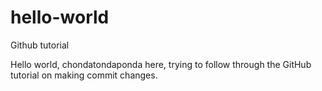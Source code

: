 # hello-world
Github tutorial

Hello world,
chondatondaponda here, trying to follow through the GitHub tutorial on making commit changes. 
